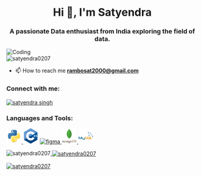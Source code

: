 <h1 align="center">Hi 👋, I'm Satyendra</h1>
<h3 align="center">A passionate Data enthusiast from India exploring the field of data.</h3>
<img align="right" alt="Coding" width="550" src="https://pressroom.today/wp-content/uploads/2020/08/Key-trends-to-watch-out-in-data-analytics-industry.jpg">

<p align="left"> <img src="https://komarev.com/ghpvc/?username=satyendra0207&label=Profile%20views&color=0e75b6&style=flat" alt="satyendra0207" /> </p>

- 📫 How to reach me **rambosat2000@gmail.com**

<h3 align="left">Connect with me:</h3>
<p align="left">
<a href="https://linkedin.com/in/satyendra singh" target="blank"><img align="center" src="https://raw.githubusercontent.com/rahuldkjain/github-profile-readme-generator/master/src/images/icons/Social/linked-in-alt.svg" alt="satyendra singh" height="30" width="40" /></a>
</p>

<h3 align="left">Languages and Tools:</h3>
<p align="left"> <a href="https://www.w3schools.com/cpp/" target="_blank" rel="noreferrer"> <img src="https://raw.githubusercontent.com/devicons/devicon/master/icons/python/python-original.svg" alt="python" width="40" height="40"/> </a>
<img src="https://raw.githubusercontent.com/devicons/devicon/master/icons/cplusplus/cplusplus-original.svg" alt="cplusplus" width="40" height="40"/> </a> <a href="https://www.figma.com/" target="_blank" rel="noreferrer"> <img src="https://www.vectorlogo.zone/logos/figma/figma-icon.svg" alt="figma" width="40" height="40"/> </a> <a href="https://www.mongodb.com/" target="_blank" rel="noreferrer"> <img src="https://raw.githubusercontent.com/devicons/devicon/master/icons/mongodb/mongodb-original-wordmark.svg" alt="mongodb" width="40" height="40"/> </a> <a href="https://www.mysql.com/" target="_blank" rel="noreferrer"> <img src="https://raw.githubusercontent.com/devicons/devicon/master/icons/mysql/mysql-original-wordmark.svg" alt="mysql" width="40" height="40"/> </a> <a href="https://www.python.org" target="_blank" rel="noreferrer"> 

<p><img align="left" src="https://github-readme-stats.vercel.app/api/top-langs?username=satyendra0207&show_icons=true&locale=en&layout=compact" alt="satyendra0207" /></p>

<p>&nbsp;<img align="center" src="https://github-readme-stats.vercel.app/api?username=satyendra0207&show_icons=true&locale=en" alt="satyendra0207" /></p>

<p><img align="center" src="https://github-readme-streak-stats.herokuapp.com/?user=satyendra0207&" alt="satyendra0207" /></p>
